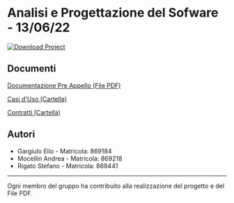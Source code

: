 # Analisi e Progettazione del Sofware - 13/06/22
[![Download Project](https://img.shields.io/badge/Download%20Project-PDF-lime.svg)](https://github.com/Zeptogram/travel-on/releases/download/travelon/TravelOn.zip)
## Documenti
[Documentazione Pre Appello (File PDF)](PDF_PREAPPELLO_TRAVEL_ON_869184_869218_869441.pdf)

[Casi d'Uso (Cartella)](TravelOn/Casi_d'uso)

[Contratti (Cartella)](TravelOn/Contratti)

## Autori 

- Gargiulo Elio - Matricola: 869184
- Mocellin Andrea - Matricola: 869218
- Rigato Stefano - Matricola: 869441

<hr>

Ogni membro del gruppo ha contribuito alla realizzazione del progetto e del File PDF.
